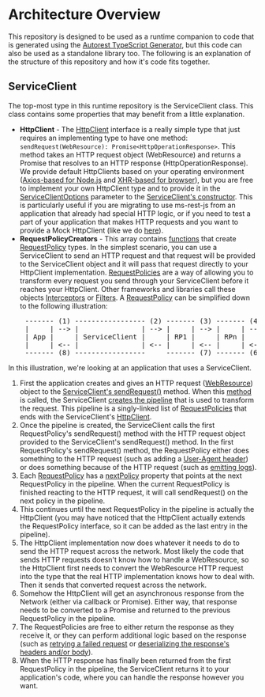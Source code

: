 # Architecture Overview

This repository is designed to be used as a runtime companion to code that is generated using the [Autorest TypeScript Generator](https://github.com/Azure/autorest.typescript), but this code can also be used as a standalone library too. The following is an explanation of the structure of this repository and how it's code fits together.

## ServiceClient

The top-most type in this runtime repository is the ServiceClient class. This class contains some properties that may benefit from a little explanation.

- **HttpClient** - The [HttpClient](https://github.com/Azure/ms-rest-js/blob/master/lib/httpClient.ts#L10) interface is a really simple type that just requires an implementing type to have one method: `sendRequest(WebResource): Promise<HttpOperationResponse>`. This method takes an HTTP request object (WebResource) and returns a Promise that resolves to an HTTP response (HttpOperationResponse). We provide default HttpClients based on your operating environment ([Axios-based for Node.js](https://github.com/Azure/ms-rest-js/blob/master/lib/axiosHttpClient.ts) and [XHR-based for browser](https://github.com/Azure/ms-rest-js/blob/master/lib/xhrHttpClient.ts)), but you are free to implement your own HttpClient type and to provide it in the [ServiceClientOptions](https://github.com/Azure/ms-rest-js/blob/master/lib/serviceClient.ts#L32) parameter to the [ServiceClient's constructor](https://github.com/Azure/ms-rest-js/blob/master/lib/serviceClient.ts#L106). This is particularly useful if you are migrating to use ms-rest-js from an application that already had special HTTP logic, or if you need to test a part of your application that makes HTTP requests and you want to provide a Mock HttpClient (like we do [here](https://github.com/Azure/ms-rest-js/blob/master/test/shared/serviceClientTests.ts#L15)).
- **RequestPolicyCreators** - This array contains [functions](https://github.com/Azure/ms-rest-js/blob/master/lib/policies/requestPolicy.ts#L12) that create [RequestPolicy](https://github.com/Azure/ms-rest-js/blob/master/lib/policies/requestPolicy.ts#L14) types. In the simplest scenario, you can use a ServiceClient to send an HTTP request and that request will be provided to the ServiceClient object and it will pass that request directly to your HttpClient implementation. [RequestPolicies](https://github.com/Azure/ms-rest-js/blob/master/lib/policies/requestPolicy.ts#L14) are a way of allowing you to transform every request you send through your ServiceClient before it reaches your HttpClient. Other frameworks and libraries call these objects [Interceptors](https://github.com/square/okhttp/wiki/Interceptors) or [Filters](https://tomcat.apache.org/tomcat-5.5-doc/servletapi/javax/servlet/Filter.html). A [RequestPolicy](https://github.com/Azure/ms-rest-js/blob/master/lib/policies/requestPolicy.ts#L14) can be simplified down to the following illustration:
<pre>
    ------- (1) ----------------- (2) ------- (3) ------- (4) -------------- (5)   ~~~~~~~
    |     | --> |               | --> |     | --> |     | --> |            | -->  ~       ~
    | App |     | ServiceClient |     | RP1 |     | RPn |     | HttpClient |    ~ Network  ~
    |     | <-- |               | <-- |     | <-- |     | <-- |            | <--  ~       ~
    ------- (8) -----------------     ------- (7) ------- (6) --------------       ~~~~~~~
</pre>
  In this illustration, we're looking at an application that uses a ServiceClient.
  
  1. First the application creates and gives an HTTP request ([WebResource](https://github.com/Azure/ms-rest-js/blob/master/lib/webResource.ts#L36)) object to the [ServiceClient's sendRequest()](https://github.com/Azure/ms-rest-js/blob/master/lib/serviceClient.ts#L149) method. When this [method](https://github.com/Azure/ms-rest-js/blob/master/lib/serviceClient.ts#L149) is called, the ServiceClient [creates the pipeline](https://github.com/Azure/ms-rest-js/blob/master/lib/serviceClient.ts#L167-L172) that is used to transform the request. This pipeline is a singly-linked list of [RequestPolicies](https://github.com/Azure/ms-rest-js/blob/master/lib/policies/requestPolicy.ts#L14) that ends with the ServiceClient's [HttpClient](https://github.com/Azure/ms-rest-js/blob/master/lib/httpClient.ts#L10).
  2. Once the pipeline is created, the ServiceClient calls the first RequestPolicy's sendRequest() method with the HTTP request object provided to the ServiceClient's sendRequest() method. In the first RequestPolicy's sendRequest() method, the RequestPolicy either does something to the HTTP request (such as adding a [User-Agent header](https://github.com/Azure/ms-rest-js/blob/master/lib/policies/msRestUserAgentPolicy.ts#L20)) or does something because of the HTTP request (such as [emitting logs](https://github.com/Azure/ms-rest-js/blob/master/lib/policies/logPolicy.ts#L14)).
  3. Each [RequestPolicy](https://github.com/Azure/ms-rest-js/blob/master/lib/policies/requestPolicy.ts#L14) has a [nextPolicy](https://github.com/Azure/ms-rest-js/blob/master/lib/policies/requestPolicy.ts#L19) property that points at the next RequestPolicy in the pipeline. When the current RequestPolicy is finished reacting to the HTTP request, it will call sendRequest() on the next policy in the pipeline.
  4. This continues until the next RequestPolicy in the pipeline is actually the HttpClient (you may have noticed that the HttpClient actually extends the RequestPolicy interface, so it can be added as the last entry in the pipeline).
  5. The HttpClient implementation now does whatever it needs to do to send the HTTP request across the network. Most likely the code that sends HTTP requests doesn't know how to handle a WebResource, so the HttpClient first needs to convert the WebResource HTTP request into the type that the real HTTP implementation knows how to deal with. Then it sends that converted request across the network.
  6. Somehow the HttpClient will get an asynchronous response from the Network (either via callback or Promise). Either way, that response needs to be converted to a Promise<HttpOperationResponse> and returned to the previous RequestPolicy in the pipeline.
  7. The RequestPolicies are free to either return the response as they receive it, or they can perform additional logic based on the response (such as [retrying a failed request](https://github.com/Azure/ms-rest-js/blob/master/lib/policies/exponentialRetryPolicy.ts#L42) or [deserializing the response's headers and/or body](https://github.com/Azure/ms-rest-js/blob/master/lib/policies/deserializationPolicy.ts#L28)).
  8. When the HTTP response has finally been returned from the first RequestPolicy in the pipeline, the ServiceClient returns it to your application's code, where you can handle the response however you want.